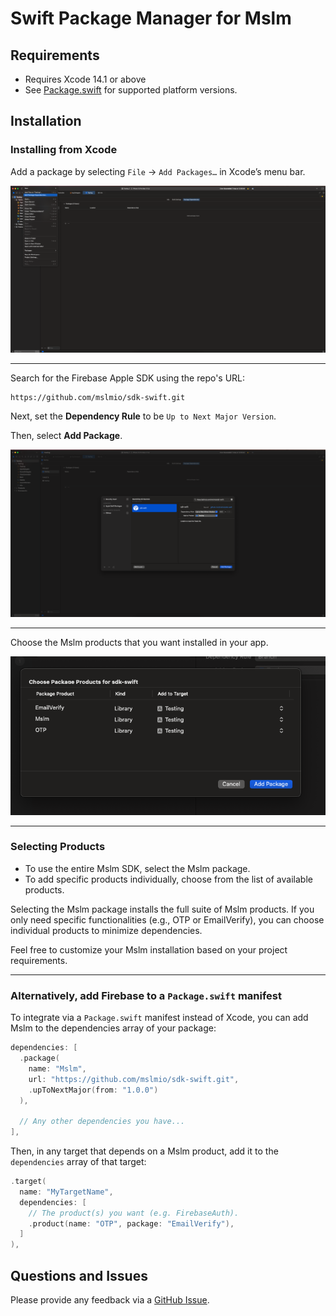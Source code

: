 # Swift Package Manager for Mslm

## Requirements

- Requires Xcode 14.1 or above
- See [Package.swift](Package.swift) for supported platform versions.

## Installation

### Installing from Xcode

Add a package by selecting `File` → `Add Packages…` in Xcode’s menu bar.

<img src="Resources/swiftpm_step1.png">

---

Search for the Firebase Apple SDK using the repo's URL:

```console
https://github.com/mslmio/sdk-swift.git
```

Next, set the **Dependency Rule** to be `Up to Next Major Version`.

Then, select **Add Package**.

<img src="Resources/swiftpm_step2.png">

---

Choose the Mslm products that you want installed in your app.

<img src="Resources/swiftpm_step3.png">

---

### Selecting Products

- To use the entire Mslm SDK, select the Mslm package.
- To add specific products individually, choose from the list of available products.

Selecting the Mslm package installs the full suite of Mslm products. If you only need specific functionalities (e.g., OTP or EmailVerify), you can choose individual products to minimize dependencies.

Feel free to customize your Mslm installation based on your project requirements.

---

### Alternatively, add Firebase to a `Package.swift` manifest

To integrate via a `Package.swift` manifest instead of Xcode, you can add
Mslm to the dependencies array of your package:

```swift
dependencies: [
  .package(
    name: "Mslm",
    url: "https://github.com/mslmio/sdk-swift.git",
    .upToNextMajor(from: "1.0.0")
  ),

  // Any other dependencies you have...
],
```

Then, in any target that depends on a Mslm product, add it to the `dependencies`
array of that target:

```swift
.target(
  name: "MyTargetName",
  dependencies: [
    // The product(s) you want (e.g. FirebaseAuth).
    .product(name: "OTP", package: "EmailVerify"),
  ]
),
```

## Questions and Issues

Please provide any feedback via a [GitHub Issue](https://github.com/mslmio/sdk-swift/issues/new).
